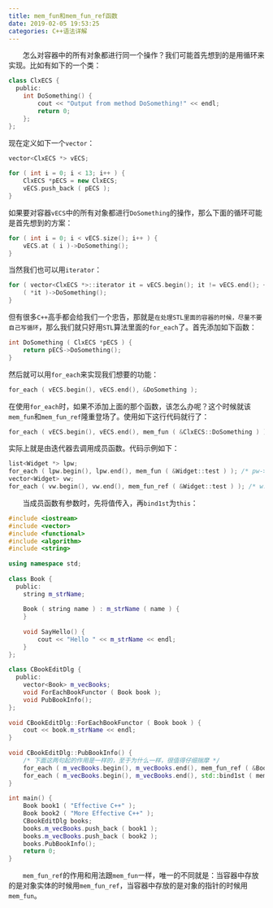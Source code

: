 ```yaml
---
title: mem_fun和mem_fun_ref函数
date: 2019-02-05 19:53:25
categories: C++语法详解
---
```

&emsp;&emsp;怎么对容器中的所有对象都进行同一个操作？我们可能首先想到的是用循环来实现。比如有如下的一个类：

``` cpp
class ClxECS {
  public:
    int DoSomething() {
        cout << "Output from method DoSomething!" << endl;
        return 0;
    };
};
```

现在定义如下一个`vector`：

``` cpp
vector<ClxECS *> vECS;
​
for ( int i = 0; i < 13; i++ ) {
    ClxECS *pECS = new ClxECS;
    vECS.push_back ( pECS );
}
```

如果要对容器`vECS`中的所有对象都进行`DoSomething`的操作，那么下面的循环可能是首先想到的方案：

``` cpp
for ( int i = 0; i < vECS.size(); i++ ) {
    vECS.at ( i )->DoSomething();
}
```

当然我们也可以用`iterator`：

``` cpp
for ( vector<ClxECS *>::iterator it = vECS.begin(); it != vECS.end(); ++it ) {
    ( *it )->DoSomething();
}
```

但有很多`C++`高手都会给我们一个忠告，那就是`在处理STL里面的容器的时候，尽量不要自己写循环`，那么我们就只好用`STL`算法里面的`for_each`了。首先添加如下函数：

``` cpp
int DoSomething ( ClxECS *pECS ) {
    return pECS->DoSomething();
}
```

然后就可以用`for_each`来实现我们想要的功能：

``` cpp
for_each ( vECS.begin(), vECS.end(), &DoSomething );
```

在使用`for_each`时，如果不添加上面的那个函数，该怎么办呢？这个时候就该`mem_fun`和`mem_fun_ref`隆重登场了。使用如下这行代码就行了：

``` cpp
for_each ( vECS.begin(), vECS.end(), mem_fun ( &ClxECS::DoSomething ) );
```

实际上就是由迭代器去调用成员函数。代码示例如下：

``` cpp
list<Widget *> lpw;
for_each ( lpw.begin(), lpw.end(), mem_fun ( &Widget::test ) ); /* pw->test(); */
vector<Widget> vw;
for_each ( vw.begin(), vw.end(), mem_fun_ref ( &Widget::test ) ); /* w.test(); */
```

&emsp;&emsp;当成员函数有参数时，先将值传入，再`bind1st`为`this`：

``` cpp
#include <iostream>
#include <vector>
#include <functional>
#include <algorithm>
#include <string>
​
using namespace std;
​
class Book {
  public:
    string m_strName;
​
    Book ( string name ) : m_strName ( name ) {
    }
​
    void SayHello() {
        cout << "Hello " << m_strName << endl;
    }
};
​
class CBookEditDlg {
  public:
    vector<Book> m_vecBooks;
    void ForEachBookFunctor ( Book book );
    void PubBookInfo();
};
​
void CBookEditDlg::ForEachBookFunctor ( Book book ) {
    cout << book.m_strName << endl;
}
​
void CBookEditDlg::PubBookInfo() {
    /* 下面这两句起的作用是一样的，至于为什么一样，很值得仔细揣摩 */
    for_each ( m_vecBooks.begin(), m_vecBooks.end(), mem_fun_ref ( &Book::SayHello ) );
    for_each ( m_vecBooks.begin(), m_vecBooks.end(), std::bind1st ( mem_fun ( &CBookEditDlg::ForEachBookFunctor ), this ) );
}
​
int main() {
    Book book1 ( "Effective C++" );
    Book book2 ( "More Effective C++" );
    CBookEditDlg books;
    books.m_vecBooks.push_back ( book1 );
    books.m_vecBooks.push_back ( book2 );
    books.PubBookInfo();
    return 0;
}
```

&emsp;&emsp;`mem_fun_ref`的作用和用法跟`mem_fun`一样，唯一的不同就是：当容器中存放的是对象实体的时候用`mem_fun_ref`，当容器中存放的是对象的指针的时候用`mem_fun`。